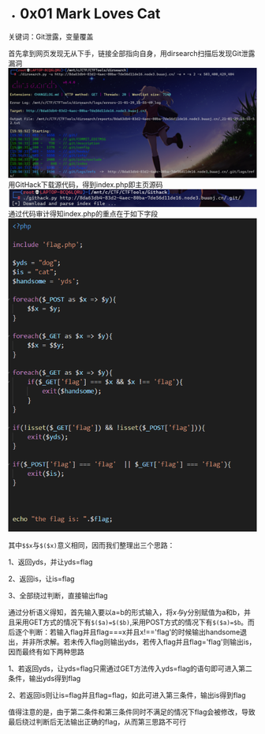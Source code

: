 * # 0x01 Mark Loves Cat

关键词：Git泄露，变量覆盖

首先拿到网页发现无从下手，链接全部指向自身，用dirsearch扫描后发现Git泄露漏洞![](/assets/bjd2.png)用GitHack下载源代码，得到index.php即主页源码![](/assets/bjd3.png)通过代码审计得知index.php的重点在于如下字段![](/assets/bjd4.png)

其中`$$x`与`$($x)`意义相同，因而我们整理出三个思路：

1、返回yds，并让yds=flag

2、返回is，让is=flag

3、全部绕过判断，直接输出flag

通过分析语义得知，首先输入要以a=b的形式输入，将$x与$y分别赋值为a和b，并且采用GET方式的情况下有`$($a)=$($b)`,采用POST方式的情况下有`$($a)=$b`。而后逐个判断：若输入flag并且flag===x并且x!=='flag'的时候输出handsome退出，并非所求解。若未传入flag则输出yds，若传入flag并且flag='flag'则输出is，因而最终有如下两种思路

1、若返回yds，让yds=flag只需通过GET方法传入yds=flag的语句即可进入第二条件，输出yds得到flag

2、若返回is则让is=flag并且flag=flag，如此可进入第三条件，输出is得到flag

值得注意的是，由于第二条件和第三条件同时不满足的情况下flag会被修改，导致最后绕过判断后无法输出正确的flag，从而第三思路不可行

